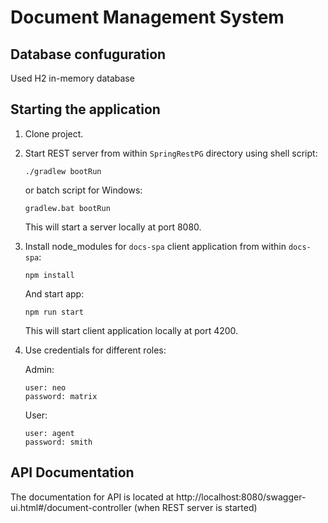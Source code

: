 # Document Management System

## Database confuguration

Used H2 in-memory database

## Starting the application

1. Clone project.
2. Start REST server from within `SpringRestPG` directory using shell script:

       ./gradlew bootRun

    or batch script for Windows:

       gradlew.bat bootRun

    This will start a server locally at port 8080.

3. Install node_modules for `docs-spa` client application from within `docs-spa`:

       npm install

    And start app:

       npm run start

    This will start client application locally at port 4200.

4. Use credentials for different roles:
   
   Admin:
   
       user: neo
       password: matrix
   User:

       user: agent
       password: smith
   

## API Documentation

The documentation for API is located at http://localhost:8080/swagger-ui.html#/document-controller (when REST server is started)
